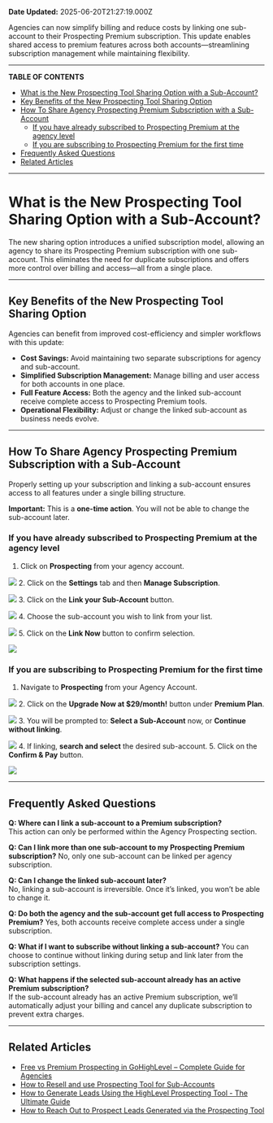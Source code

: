 **Date Updated:** 2025-06-20T21:27:19.000Z

Agencies can now simplify billing and reduce costs by linking one sub-account to their Prospecting Premium subscription. This update enables shared access to premium features across both accounts—streamlining subscription management while maintaining flexibility.

---

**TABLE OF CONTENTS**

  
* [What is the New Prospecting Tool Sharing Option with a Sub-Account?](#What-is-the-New-Prospecting-Tool-Sharing-Option-with-a-Sub-Account?)[](#Key-Benefits-of-the-New-Prospecting-Tool-Sharing-Option)
* [Key Benefits of the New Prospecting Tool Sharing Option](#Key-Benefits-of-the-New-Prospecting-Tool-Sharing-Option)[](#How-To-Share-Agency-Prospecting-Premium-Subscription-with-a-Sub-Account)
* [How To Share Agency Prospecting Premium Subscription with a Sub-Account](#How-To-Share-Agency-Prospecting-Premium-Subscription-with-a-Sub-Account)[](#If-you-have-already-subscribed-to-Prospecting-Premium-at-the-agency-level)  
   * [If you have already subscribed to Prospecting Premium at the agency level](#If-you-have-already-subscribed-to-Prospecting-Premium-at-the-agency-level)[](#If-you-are-subscribing-to-Prospecting-Premium-for-the-first-time)  
   * [If you are subscribing to Prospecting Premium for the first time](#If-you-are-subscribing-to-Prospecting-Premium-for-the-first-time)[](#Frequently-Asked-Questions)
* [Frequently Asked Questions](#Frequently-Asked-Questions)[](#Related-Articles)
* [Related Articles](#Related-Articles)

---

# **What is the New Prospecting Tool Sharing Option with a Sub-Account?**

  
The new sharing option introduces a unified subscription model, allowing an agency to share its Prospecting Premium subscription with one sub-account. This eliminates the need for duplicate subscriptions and offers more control over billing and access—all from a single place.

---

## **Key Benefits of the New Prospecting Tool Sharing Option**

  
Agencies can benefit from improved cost-efficiency and simpler workflows with this update:

  
* **Cost Savings:** Avoid maintaining two separate subscriptions for agency and sub-account.
* **Simplified Subscription Management:** Manage billing and user access for both accounts in one place.
* **Full Feature Access:** Both the agency and the linked sub-account receive complete access to Prospecting Premium tools.
* **Operational Flexibility:** Adjust or change the linked sub-account as business needs evolve.

---

## **How To Share Agency Prospecting Premium Subscription with a Sub-Account**

  
Properly setting up your subscription and linking a sub-account ensures access to all features under a single billing structure.

  
**Important:** This is a **one-time action**. You will not be able to change the sub-account later.  

  
### **If you have already subscribed to Prospecting Premium at the agency level**

  
1. Click on **Prospecting** from your agency account.  
    
![](https://jumpshare.com/v/rvWEy11fSlpCCrhiL4MQ+/Screen+Shot+2025-06-20+at+7.39.38+PM.png)
2. Click on the **Settings** tab and then **Manage Subscription**.  
    
![](https://jumpshare.com/v/h1GYb0YLQdppzu7JdHVk+/Screen+Shot+2025-06-20+at+7.42.17+PM.png)
3. Click on the **Link your Sub-Account** button.  
    
![](https://jumpshare.com/v/UMNh1LoVBsDQ9REOLsyq+/Screen+Shot+2025-06-20+at+7.43.48+PM.png)
4. Choose the sub-account you wish to link from your list.  
    
![](https://jumpshare.com/v/n4PXVRu1NVk9Vj5kkupG+/Screen+Shot+2025-06-20+at+7.45.49+PM.png)
5. Click on the **Link Now** button to confirm selection.  
    
![](https://jumpshare.com/v/L51JDZNG7cNy2kNEggEU+/Screen+Shot+2025-06-20+at+8.04.09+PM.png)

### **If you are subscribing to Prospecting Premium for the first time**

  
1. Navigate to **Prospecting** from your Agency Account.  
    
![](https://jumpshare.com/v/Hizdex9kMvCuC3C1Nzww+/Screen+Shot+2025-06-20+at+8.29.00+PM.png)
2. Click on the **Upgrade Now at $29/month!** button under **Premium Plan**.  
    
![](https://jumpshare.com/v/tGYl9Vmsdb269sscvpto+/Screen+Shot+2025-06-20+at+8.26.36+PM.png)
3. You will be prompted to: **Select a Sub-Account** now, or **Continue without linking**.  
    
![](https://jumpshare.com/v/GnInVEqtn90FwmdtuJH3+/Screen+Shot+2025-06-20+at+9.10.16+PM.png)
4. If linking, **search and select** the desired sub-account.
5. Click on the **Confirm & Pay** button.  
    
![](https://jumpshare.com/v/UHTPpLLdGhQRNEsXEcW9+/Screen+Shot+2025-06-20+at+9.14.01+PM.png)

---

## **Frequently Asked Questions**

  
**Q: Where can I link a sub-account to a Premium subscription?**  
This action can only be performed within the Agency Prospecting section.

  
**Q: Can I link more than one sub-account to my Prospecting Premium subscription?** 
No, only one sub-account can be linked per agency subscription.

  
**Q: Can I change the linked sub-account later?**  
No, linking a sub-account is irreversible. Once it’s linked, you won’t be able to change it.

  
**Q: Do both the agency and the sub-account get full access to Prospecting Premium?** 
Yes, both accounts receive complete access under a single subscription.

  
**Q: What if I want to subscribe without linking a sub-account?** 
You can choose to continue without linking during setup and link later from the subscription settings.

  
**Q: What happens if the selected sub-account already has an active Premium subscription?**  
If the sub-account already has an active Premium subscription, we’ll automatically adjust your billing and cancel any duplicate subscription to prevent extra charges.

---

## **Related Articles**

  
* [Free vs Premium Prospecting in GoHighLevel – Complete Guide for Agencies](https://help.gohighlevel.com/en/support/solutions/articles/155000005458)
* [How to Resell and use Prospecting Tool for Sub-Accounts](https://help.gohighlevel.com/en/support/solutions/articles/155000004341)
* [How to Generate Leads Using the HighLevel Prospecting Tool - The Ultimate Guide](https://help.gohighlevel.com/en/support/solutions/articles/48001231875)
* [How to Reach Out to Prospect Leads Generated via the Prospecting Tool](https://help.gohighlevel.com/en/support/solutions/articles/155000005476)